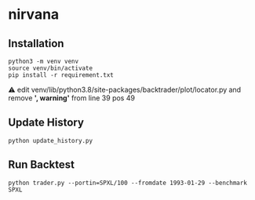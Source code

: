 # nirvana

## Installation
```
python3 -m venv venv
source venv/bin/activate
pip install -r requirement.txt
```

:warning: edit venv/lib/python3.8/site-packages/backtrader/plot/locator.py and remove **', warning'** from line 39 pos 49

## Update History
```
python update_history.py
```

## Run Backtest
```
python trader.py --portin=SPXL/100 --fromdate 1993-01-29 --benchmark SPXL
```
